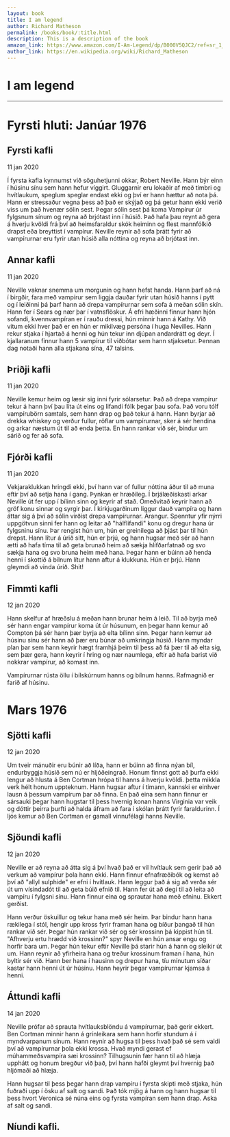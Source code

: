 ```yaml
---
layout: book
title: I am legend
author: Richard Matheson
permalink: /books/book/:title.html
description: This is a description of the book
amazon_link: https://www.amazon.com/I-Am-Legend/dp/B000V5QJC2/ref=sr_1_1?keywords=i+am+legend+book&qid=1578736172&sr=8-1
author_link: https://en.wikipedia.org/wiki/Richard_Matheson
---
```


# I am legend

---

# Fyrsti hluti: Janúar 1976

## Fyrsti kafli  
11 jan 2020

Í fyrsta kafla kynnumst við söguhetjunni okkar, Robert Neville. Hann býr einn í húsinu sínu sem hann hefur víggirt. Gluggarnir eru lokaðir af með timbri og hvítlaukum, speglum speglar endast ekki og því er hann hættur að nota þá. Hann er stressaður vegna þess að það er skýjað og þá getur hann ekki verið viss um það hvenær sólin sest. Þegar sólin sest þá koma Vampírur úr fylgsnum sínum og reyna að brjótast inn í húsið. Það hafa þau reynt að gera á hverju kvöldi frá því að heimsfaraldur skók heiminn og flest mannfólkið drapst eða breyttist í vampírur. Neville reynir að sofa þrátt fyrir að vampírurnar eru fyrir utan húsið alla nóttina og reyna að brjótast inn.

## Annar kafli
11 jan 2020

Neville vaknar snemma um morgunin og hann hefst handa. Hann þarf að ná í birgðir, fara með vampírur sem liggja dauðar fyrir utan húsið hanns í pytt og í leiðinni þá þarf hann að drepa vampírurnar sem sofa á meðan sólin skín. Hann fer í Sears og nær þar í vatnsflöskur. Á efri hæðinni finnur hann hjón sofandi, kvennvampíran er í rauðu dressi, hún minnir hann á Kathy. Við vitum ekki hver það er en hún er mikilvæg persóna í huga Nevilles. Hann rekur stjaka í hjartað á henni og hún tekur inn djúpan andardrátt og deyr. Í kjallaranum finnur hann 5 vampírur til viðbótar sem hann stjaksetur. Þennan dag notaði hann alla stjakana sína, 47 talsins.

## Þriðji kafli
11 jan 2020

Neville kemur heim og læsir sig inni fyrir sólarsetur. Það að drepa vampírur tekur á hann því þau líta út eins og lifandi fólk þegar þau sofa. Það voru tólf vampírubörn samtals, sem hann drap og það tekur á hann. Hann byrjar að drekka whiskey og verður fullur, röflar um vampírurnar, sker á sér hendina og arkar næstum út til að enda þetta. En hann rankar við sér, bindur um sárið og fer að sofa.

## Fjórði kafli
11 jan 2020

Vekjaraklukkan hringdi ekki, því hann var of fullur nóttina áður til að muna eftir því að setja hana í gang. Þynkan er hræðileg. Í brjálæðiskasti arkar Neville út fer upp í bílinn sinn og keyrir af stað. Ómeðvitað keyrir hann að gröf konu sinnar og syrgir þar. Í kirkjugarðinum liggur dauð vampíra og hann áttar sig á því að sólin virðist drepa vampírurnar. Árangur. Spenntur yfir nýrri uppgötvun sinni fer hann og leitar að "hálflifandi" konu og dregur hana úr fylgsninu sínu. Þar rengist hún um, hún er greinilega að þjást þar til hún drepst. Hann lítur á úrið sitt, hún er þrjú, og hann hugsar með sér að hann ætti að hafa tíma til að geta brunað heim að sækja hlífðarfatnað og svo sækja hana og svo bruna heim með hana. Þegar hann er búinn að henda henni í skottið á bílnum lítur hann aftur á klukkuna. Hún er þrjú. Hann gleymdi að vinda úrið. Shit!

## Fimmti kafli
12 jan 2020

Hann skelfur af hræðslu á meðan hann brunar heim á leið. Til að byrja með sér hann engar vampírur koma út úr húsunum, en þegar hann kemur að Compton þá sér hann þær byrja að elta bílinn sinn. Þegar hann kemur að húsinu sínu sér hann að þær eru búnar að umkringja húsið. Hann myndar plan þar sem hann keyrir hægt framhjá þeim til þess að fá þær til að elta sig, sem þær gera, hann keyrir í hring og nær naumlega, eftir að hafa barist við nokkrar vampírur, að komast inn.

Vampírurnar rústa öllu í bílskúrnum hanns og bílnum hanns. Rafmagnið er farið af húsinu.

# Mars 1976

## Sjötti kafli
12 jan 2020

Um tveir mánuðir eru búnir að líða, hann er búinn að finna nýan bíl, endurbyggja húsið sem nú er hljóðeingrað. Honum finnst gott að þurfa ekki lengur að hlusta á Ben Cortman hrópa til hanns á hverju kvöldi. þetta mikkla verk hélt honum uppteknum. Hann hugsar aftur í tímann, kannski er einhver lausn á þessum vampírum þar að finna. En það eina sem hann finnur er sársauki þegar hann hugstar til þess hvernig konan hanns Virginia var veik og dóttir þeirra þurfti að halda áfram að fara í skólan þrátt fyrir faraldurinn. Í ljós kemur að Ben Cortman er gamall vinnufélagi hanns Neville.

## Sjöundi kafli
12 jan 2020

Neville er að reyna að átta sig á því hvað það er vil hvítlauk sem gerir það að verkum að vampírur þola hann ekki. Hann finnur efnafræðibók og kemst að því að "allyl sulphide" er efni í hvítlauk. Hann leggur það á sig að verða sér út um vísindadót til að geta búið efnið til. Hann fer út að degi til að leita að vampíru í fylgsni sínu. Hann finnur eina og sprautar hana með efninu. Ekkert gerðist.

Hann verður öskuillur og tekur hana með sér heim. Þar bindur hann hana rækilega í stól, hengir upp kross fyrir framan hana og bíður þangað til hún rankar við sér. Þegar hún rankar við sér og sér krossinn þá kippist hún til. "Afhverju ertu hrædd við krossinn?" spyr Neville en hún ansar engu og horfir bara um. Þegar hún tekur eftir Neville þá starir hún á hann og sleikir út um. Hann reynir að yfirheira hana og treður krossinum framan í hana, hún byltir sér við. Hann ber hana í hausinn og drepur hana, tíu mínutum síðar kastar hann henni út úr húsinu. Hann heyrir þegar vampírurnar kjamsa á henni.

## Áttundi kafli
14 jan 2020

Neville prófar að sprauta hvítlauksblöndu á vampírurnar, það gerir ekkert. Ben Cortman minnir hann á grínleikara sem hann horfir stundum á í myndvarpanum sínum. Hann reynir að hugsa til þess hvað það sé sem valdi því að vampírurnar þola ekki krossa. Hvað myndi gerast ef múhammeðsvampíra sæi krossinn? Tilhugsunin fær hann til að hlæja upphátt og honum bregður við það, því hann hafði gleymt því hvernig það hljómaði að hlæja.

Hann hugsar til þess þegar hann drap vampíru í fyrsta skipti með stjaka, hún fuðraði upp í ösku af salt og sandi. Það tók mjög á hann og hann hugsar til þess hvort Veronica sé núna eins og fyrsta vampíran sem hann drap. Aska af salt og sandi.

## Níundi kafli.
